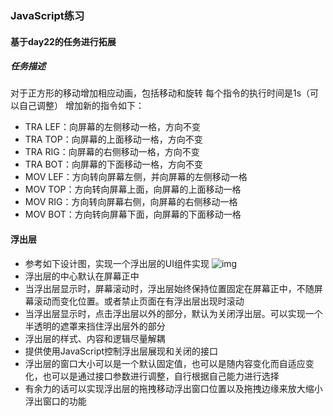 ### JavaScript练习

#### 基于day22的任务进行拓展

##### 任务描述

对于正方形的移动增加相应动画，包括移动和旋转
每个指令的执行时间是1s（可以自己调整）
增加新的指令如下：

- TRA LEF：向屏幕的左侧移动一格，方向不变
- TRA TOP：向屏幕的上面移动一格，方向不变
- TRA RIG：向屏幕的右侧移动一格，方向不变
- TRA BOT：向屏幕的下面移动一格，方向不变
- MOV LEF：方向转向屏幕左侧，并向屏幕的左侧移动一格
- MOV TOP：方向转向屏幕上面，向屏幕的上面移动一格
- MOV RIG：方向转向屏幕右侧，向屏幕的右侧移动一格
- MOV BOT：方向转向屏幕下面，向屏幕的下面移动一格

#### 浮出层

- 参考如下设计图，实现一个浮出层的UI组件实现
  ![img](http://7xrp04.com1.z0.glb.clouddn.com/task_3_37_1.jpg)
- 浮出层的中心默认在屏幕正中
- 当浮出层显示时，屏幕滚动时，浮出层始终保持位置固定在屏幕正中，不随屏幕滚动而变化位置。或者禁止页面在有浮出层出现时滚动
- 当浮出层显示时，点击浮出层以外的部分，默认为关闭浮出层。可以实现一个半透明的遮罩来挡住浮出层外的部分
- 浮出层的样式、内容和逻辑尽量解耦
- 提供使用JavaScript控制浮出层展现和关闭的接口
- 浮出层的窗口大小可以是一个默认固定值，也可以是随内容变化而自适应变化，也可以是通过接口参数进行调整，自行根据自己能力进行选择
- 有余力的话可以实现浮出层的拖拽移动浮出窗口位置以及拖拽边缘来放大缩小浮出窗口的功能
